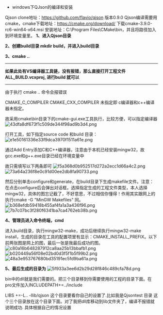 
- windows下QJson的编译和安装

Qjson clone地址：https://github.com/flavio/qjson 版本0.9.0
Qjson编译需要用cmake，cmake下载地址：https://cmake.org/download/ 下载cmake-3.9.0-rc6-win64-x64.msi 安装地址：C:\Program Files\CMake\bin，并且将路径加入到环境变量里。
**1、进入Qjson目录**

**2、创建build目录 mkdir build，并进入build目录**

**3、cmake ..**

***
**如果此处有VS编译器工具链，没有报错，那么直接打开工程文件ALL_BUILD.vcxproj, 进行build 就可以**
***

由于执行 cmake ..  命令会报错误

CMAKE_C_COMPILER    CMAKE_CXX_COMPILER  未指定即  c编译器和c++编译器未指定。

故采用cmake\bin目录下的cmake-gui.exe工具执行，比较方便，可以指定编译器
![43dfa8df673f1c509de344f98ad9b3d4.png](../../../_resources/43dfa8df673f1c509de344f98ad9b3d4.png)

打开工具，如下指定source code 和build 目录：
![e1e50161336e33f9dca3970f1511a61e.png](../../../_resources/e1e50161336e33f9dca3970f1511a61e.png)


通过Add Entry添加C和C++编译器，注意由于本机已经安装mingw32，故gcc.exe和g++.exe目录已经在环境变量中

故只需填写以下两条即可
![f5a368d0b952517d272a2ecc1d66a4c2.png](../../../_resources/f5a368d0b952517d272a2ecc1d66a4c2.png) ![73a64a236f8e0c91d00ee2db8fa90733.png](../../../_resources/73a64a236f8e0c91d00ee2db8fa90733.png)


然后分别单击configure和generate，在build目录下生成makefile文件。注意：在点击configure后会弹出对话框，选择指定生成的工程文件类型，本人选择mingw32，具体的图忘记截了，不好意思，不过相信你懂得！作用其实跟网上的执行cmake -G "MinGW Makefiles" 同。
![b368efdb59418b455af4fa1a3a436f96.png](../../../_resources/b368efdb59418b455af4fa1a3a436f96.png)
![7b7c07bc3f280f6341ba7ca4762eb38b.png](../../../_resources/7b7c07bc3f280f6341ba7ca4762eb38b.png)


**4、管理员进入命令终端，cmd**

进入build目录，执行mingw32-make，成功后继续执行mingw32-make install，生成的目录在工具的配置项里有显示：CMAKE_INSTALL_PREFIX。以下前两张图是网上的图，最后一张是我最后成功的图。
![c80a16b648287912ca8aa25b13bbafb1.png](../../../_resources/c80a16b648287912ca8aa25b13bbafb1.png)
![b020449a56f08e02bd0d3f5f1b5f99b2.png](../../../_resources/b020449a56f08e02bd0d3f5f1b5f99b2.png)
![48a3e953767680bd35191ec5fd9ba61a.png](../../../_resources/48a3e953767680bd35191ec5fd9ba61a.png)


**5、最后生成的目录为**
![5f933a3ee6d2b29d28f846c489cfa78d.png](../../../_resources/5f933a3ee6d2b29d28f846c489cfa78d.png)


bin中的dll就是我们需要的。把三个目录移到你需要使用的工程的目录下面。在pro文件加入INCLUDEPATH+=../include

LIBS +=-L.. -llib/qjson
这个目录要看你自己的设置了.比如我是Qjsontest 目录 这个三个目录放在这个目录下面。对了我把dll库移动到lib文件夹了，编译不报错就说明成功.
具体根据自己的情况设置